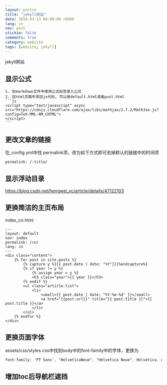 ```yaml
---
layout: postcn
title: "jekyll网站"
date: 2018-03-13 08:00:00 +0800
lang: cn
nav: post
stickie: false
comments: true
category: website
tags: [website, jekyll]
---
```



jekyll网站
<!-- more -->
## 显示公式
    1. 在markdown文件中使用公式标签录入公式
    2. 在html页面中添加js代码, 可以是default.html或者post.html
    ```js
    <script type="text/javascript" async
    src="https://cdnjs.cloudflare.com/ajax/libs/mathjax/2.7.2/MathJax.js?config=TeX-MML-AM_CHTML">
    </script> 
    ```
## 更改文章的链接
在_config.yml中找 permalink项，改为如下方式即可去掉默认的链接中的时间项
```
permalink: /:title/
```
## 显示浮动目录
https://blog.csdn.net/hengwei_vc/article/details/47122103

## 更换简洁的主页布局
index_cn.html
```
---
layout: default
nav: index
permalink: /cn/
lang: cn 
---
<div class="content">
    {% for post in site.posts %}
        {% capture y %}{{ post.date | date: "%Y"}}{%endcapture%}
        {% if year != y %}
            {% assign year = y %}
            <h3 class="year">{{ year }}</h3>
        {% endif %}
        <ul class="article-list">
            <li>
                <small>{{ post.date | date: "%Y-%m-%d" }}</small>
                <a href="{{post.url}}" title="{{ post.title }}">{{ post.title }}</a>
            </li>
        </ul>
    {% endfor %}
</div>
```

## 更换页面字体
assets/css/styles.css中找到body中的font-family中的字体，更换为
```css
font-family: 'PT Sans', "HelveticaNeue", "Helvetica Neue", Helvetica, Arial, Hiragino Sans GB, Microsoft YaHei, sans-serif;
```

## 增加toc后导航栏遮挡
